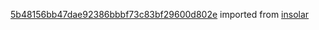 [5b48156bb47dae92386bbbf73c83bf29600d802e](https://github.com/insolar/insolar/commit/5b48156bb47dae92386bbbf73c83bf29600d802e) imported from [insolar](https://github.com/insolar/insolar)
